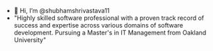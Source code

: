 - 👋 Hi, I’m @shubhamshrivastava11
- "Highly skilled software professional with a proven track record of success and expertise across various domains of software development. Pursuing a Master's in IT Management from Oakland University"

<!---
shubhamshrivastava11/shubhamshrivastava11 is a ✨ special ✨ repository because its `README.md` (this file) appears on your GitHub profile.
You can click the Preview link to take a look at your changes.
--->
